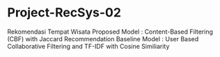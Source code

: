 # Project-RecSys-02

Rekomendasi Tempat Wisata
Proposed Model : Content-Based Filtering (CBF) with Jaccard Recommendation
Baseline Model : User Based Collaborative Filtering and TF-IDF with Cosine Similiarity
